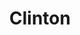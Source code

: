 ---
ee_id: '133'
site: '1'
type: '2'
long_id: 2011-140 Clinton
url: 2011-140-clinton
title: Clinton
year: '2011'
medium: Pencil on paper (produced with Mutoh XP-300 Series printer)
commission:
dims: 15.75 x 13.4375  in
pitch: Bill Clinton as drawn in pencil by a plotter. Produced in an edition of 3.
ps: "<p>​I have to give credit to my mom for this one, drawing Clinton was totally
  her idea. Nice one! And yes, the signature is mechanical.:)"
live_url:
related:
youtube:
imgs: clinton-2011-140-digital-database-ih.jpg
subheading:
display_year: '2011'
download:
add_credit:
add_credits:
related_code:
layout: things-i-made
---